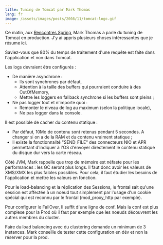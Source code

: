 ```yaml
---
title: Tuning de Tomcat par Mark Thomas
lang: fr
image: /assets/images/posts/2008/11/tomcat-logo.gif
---
```


Ce matin, aux [Rencontres Spring](http://www.rencontres-spring.com/), Mark Thomas a parlé du tuning de Tomcat en production. J'y ai appris plusieurs choses intéressantes que je résume ici.

Saviez-vous que 80% du temps de traitement d'une requête est faite dans l'application et non dans Tomcat.

Les logs devraient être configurés :

- De manière asynchrone :
  - Ils sont synchrones par défaut,
  - Attention à la taille des buffers qui pourraient conduire à des OutOfMemory,
  - Mettre les loggers en fallback synchrone si les buffers sont pleins ;
- Ne pas logger tout et n'importe quoi :
  - Remonter le niveau de log au maximum (selon la politique locale),
  - Ne pas logger dans la console.

Il est possible de cacher du contenu statique :

- Par défaut, 10Mo de contenu sont retenus pendant 5 secondes. A changer si on a de la RAM et du contenu vraiment statique ;
- Il existe la fonctionnalité "SEND_FILE" des connecteurs NIO et APR permettant d'indiquer à l'OS d'envoyer directement le contenu statique du disque dur vers la carte réseau.

Côté JVM, Mark rappelle que trop de mémoire est néfaste pour les performances : les GC seront plus longs. Il faut donc avoir les valeurs de XMS/XMX les plus faibles possibles. Pour cela, il faut étudier les besoins de l'application et mettre les valeurs en fonction.

Pour le load-balancing et la réplication des Sessions, le frontal sait qu'une session est affectée à un noeud tout simplement par l'usage d'un cookie spécial qui est reconnu par le frontal (mod_proxy_http par exemple).

Pour configurer le FailOver, Il suffit d'une ligne de conf. Mais la conf est plus complexe pour la Prod où il faut par exemple que les noeuds découvrent les autres membres du cluster.

Faire du load balancing avec du clustering demande un minimum de 3 instances. Mark conseille de tester cette configuration en dév et non la réserver pour la prod.
